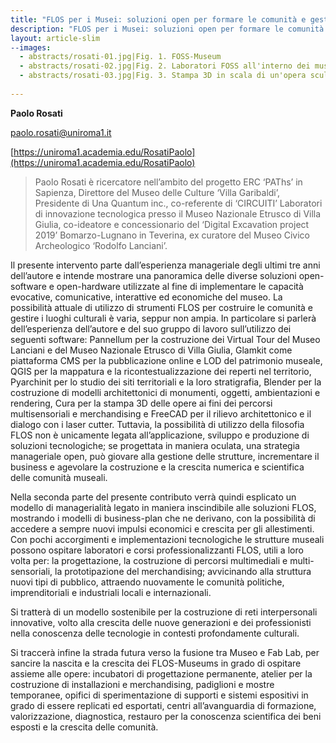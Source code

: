 ```yaml
---
title: "FLOS per i Musei: soluzioni open per formare le comunità e gestire i luoghi culturali"
description: "FLOS per i Musei: soluzioni open per formare le comunità e gestire i luoghi culturali"
layout: article-slim
--images:
  - abstracts/rosati-01.jpg|Fig. 1. FOSS-Museum 
  - abstracts/rosati-02.jpg|Fig. 2. Laboratori FOSS all'interno dei musei
  - abstracts/rosati-03.jpg|Fig. 3. Stampa 3D in scala di un'opera scultorea
  
---
```


**Paolo Rosati**

[paolo.rosati@uniroma1.it](mailto:paolo.rosati@uniroma1.it)

[https://uniroma1.academia.edu/RosatiPaolo](https://uniroma1.academia.edu/RosatiPaolo)

> Paolo Rosati è ricercatore nell’ambito del progetto ERC ‘PAThs’ in Sapienza, Direttore del Museo delle Culture ‘Villa Garibaldi’, Presidente di Una Quantum inc., co-referente di ‘CIRCUITI’ Laboratori di innovazione tecnologica presso il Museo Nazionale Etrusco di Villa Giulia, co-ideatore e concessionario del ‘Digital Excavation project 2019’ Bomarzo-Lugnano in Teverina, ex curatore del Museo Civico Archeologico ‘Rodolfo Lanciani’.

Il presente intervento parte dall’esperienza manageriale degli ultimi tre anni dell’autore e intende mostrare una panoramica delle diverse soluzioni open-software e open-hardware utilizzate al fine di implementare le capacità evocative, comunicative, interattive ed economiche del museo. La possibilità attuale di utilizzo di strumenti FLOS per costruire le comunità e gestire i luoghi culturali è varia, seppur non ampia. In particolare si parlerà dell’esperienza dell’autore e del suo gruppo di lavoro sull’utilizzo dei seguenti software: Pannellum per la costruzione dei Virtual Tour del Museo Lanciani e del Museo Nazionale Etrusco di Villa Giulia, Glamkit come piattaforma CMS per la pubblicazione online e LOD del patrimonio museale, QGIS per la mappatura e la ricontestualizzazione dei reperti nel territorio, Pyarchinit per lo studio dei siti territoriali e la loro stratigrafia, Blender per la costruzione di modelli architettonici di monumenti, oggetti, ambientazioni e rendering, Cura per la stampa 3D delle opere ai fini dei percorsi multisensoriali e merchandising e FreeCAD per il rilievo architettonico e il dialogo con i laser cutter. Tuttavia, la possibilità di utilizzo della filosofia FLOS non è unicamente legata all’applicazione, sviluppo e produzione di soluzioni tecnologiche; se progettata in maniera oculata, una strategia manageriale open, può giovare alla gestione delle strutture, incrementare il business e agevolare la costruzione e la crescita numerica e scientifica delle comunità museali.

Nella seconda parte del presente contributo verrà quindi esplicato un modello di managerialità legato in maniera inscindibile alle soluzioni FLOS, mostrando i modelli di business-plan che ne derivano, con la possibilità di accedere a sempre nuovi impulsi economici e crescita per gli allestimenti. Con pochi accorgimenti e implementazioni tecnologiche le strutture museali possono ospitare laboratori e corsi professionalizzanti FLOS, utili a loro volta per: la progettazione, la costruzione di percorsi multimediali e multi-sensoriali, la prototipazione del merchandising; avvicinando alla struttura nuovi tipi di pubblico, attraendo nuovamente le comunità politiche, imprenditoriali e industriali locali e internazionali.

Si tratterà di un modello sostenibile per la costruzione di reti interpersonali innovative, volto alla crescita delle nuove generazioni e dei professionisti nella conoscenza delle tecnologie in contesti profondamente culturali. 

Si traccerà infine la strada futura verso la fusione tra Museo e Fab Lab, per sancire la nascita e la crescita dei FLOS-Museums in grado di ospitare assieme alle opere: incubatori di progettazione permanente, atelier per la costruzione di installazioni e merchandising, padiglioni e mostre temporanee, opifici di sperimentazione di supporti e sistemi espositivi in grado di essere replicati ed esportati, centri all’avanguardia di formazione, valorizzazione, diagnostica, restauro per la conoscenza scientifica dei beni esposti e la crescita delle comunità.